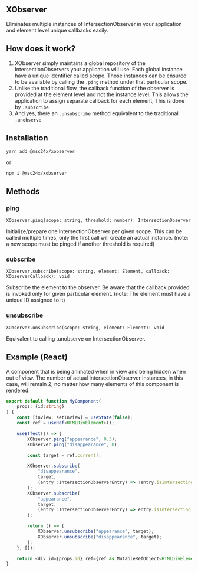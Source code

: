## XObserver
Eliminates multiple instances of IntersectionObserver in your application and element level unique callbacks easily.


## How does it work?
1. XObserver simply maintains a global repository of the IntersectionObservers your application will use. Each global instance have a unique identifier called scope. Those instances can be ensured to be available by calling the `.ping` method under that particular scope.
2. Unlike the traditional flow, the callback function of the observer is provided at the element level and not the instance level. This allows the application to assign separate callback for each element, This is done by `.subscribe`
3. And yes, there an `.unsubscribe`  method equivalent to the traditional `.unobserve`


## Installation
`yarn add @msc24x/xobserver` 

or 

`npm i @msc24x/xobserver`

## Methods

### ping
`XObserver.ping(scope: string, threshold: number): IntersectionObserver`

Initialize/prepare one IntersectionObserver per given scope. This can be called multiple times, only the first call will create an actual instance. (note: a new scope must be pinged if another threshold is required)


### subscribe
`XObserver.subscribe(scope: string, element: Element, callback: XObserverCallback): void`

Subscribe the element to the observer. Be aware that the callback provided is invoked only for given particular element.
(note: The element must have a unique ID assigned to it)

### unsubscribe
`XObserver.unsubscribe(scope: string, element: Element): void`

Equivalent to calling .unobserve on IntersectionObserver.


## Example (React)
A component that is being animated when in view and being hidden when out of view. The number of actual IntersectionObserver instances, in this case, will remain 2, no matter how many elements of this component is rendered.
```ts
export default function MyComponent(
	props: {id:string}
) {
	const [inView, setInView] = useState(false);
	const ref = useRef<HTMLDivElement>();

	useEffect(() => {
		XObserver.ping("appearance", 0.3);
		XObserver.ping("disappearance", 0);

		const target = ref.current!;

		XObserver.subscribe(
			"disappearance",
			target,
			(entry :IntersectionObserverEntry) => !entry.isIntersecting && setInView(false)
		);
		XObserver.subscribe(
			"appearance",
			target,
			(entry :IntersectionObserverEntry) => entry.isIntersecting && setInView(true)
		);

		return () => {
			XObserver.unsubscribe("appearance", target);
			XObserver.unsubscribe("disappearance", target);
		};
	}, []);

    return <div id={props.id} ref={ref as MutableRefObject<HTMLDivElement>}>In view : {inView}</div>
}
```